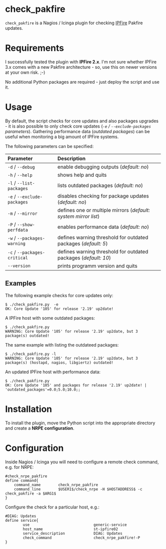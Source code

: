 # check_pakfire
``check_pakfire`` is a Nagios / Icinga plugin for checking [IPFire](http://www.ipfire.org) Pakfire updates.

# Requirements
I successfully tested the plugin with **IPFire 2.x**. I'm not sure whether IPFire 3.x comes with a new Pakfire architecture - so, use this on newer versions at your own risk. ;-)

No additional Python packages are required - just deploy the script and use it.

# Usage
By default, the script checks for core updates and also packages upgrades - it is also possible to only check core updates (*``-e`` / ``--exclude-packages`` parameters*). Gathering performance data (*outdated packages*) can be useful when monitoring a big amount of IPFire systems.

The following parameters can be specified:

| Parameter | Description |
|:----------|:------------|
| `-d` / `--debug` | enable debugging outputs (*default: no*) |
| `-h` / `--help` | shows help and quits |
| `-l` / `--list-packages` | lists outdated packages (*default: no*) |
| `-e` / `--exclude-packages` | disables checking for package updates (*default: no*) |
| `-m` / `--mirror` | defines one or multiple mirrors (*default: system mirror list*) |
| `-P` / `--show-perfdata` | enables performance data (*default: no*) |
| `-w` / `--packages-warning` | defines warning threshold for outdated packages (*default: 5*) |
| `-c` / `--packages-critical` | defines warning threshold for outdated packages (*default: 10*) |
| `--version` | prints programm version and quits |

## Examples
The following example checks for core updates only:
```
$ ./check_pakfire.py  -e
OK: Core Update '105' for release '2.19' up2date!
```

A IPFire host with some outdated packages:
```
$ ./check_pakfire.py
WARNING: Core Update '105' for release '2.19' up2date, but 3 package(s) outdated!
```

The same example with listing the outdateed packages:
```
$ ./check_pakfire.py -l
WARNING: Core Update '105' for release '2.19' up2date, but 3 package(s) (hostapd, nagios, libgiertz) outdated!
```

An updated IPFire host with performance data:
```
$ ./check_pakfire.py
OK: Core Update '105' and packages for release '2.19' up2date! | 'outdated_packages'=0.0;5.0;10.0;;
```

# Installation
To install the plugin, move the Python script into the appropriate directory and create a **NRPE configuration**.

# Configuration
Inside Nagios / Icinga you will need to configure a remote check command, e.g. for NRPE:
```
#check_nrpe_pakfire
define command{
    command_name        check_nrpe_pakfire
    command_line        $USER1$/check_nrpe -H $HOSTADDRESS$ -c check_pakfire -a $ARG1$
}
```

Configure the check for a particular host, e.g.:
```
#DIAG: Updates
define service{
        use                             generic-service
        host_name                       st-ipfire02
        service_description             DIAG: Updates
        check_command                   check_nrpe_pakfire!-P
}
```
